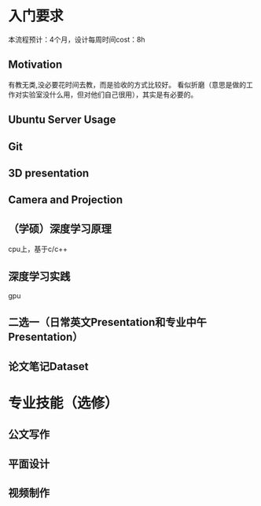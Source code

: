 # 入门要求
本流程预计：4个月，设计每周时间cost：8h

## Motivation
有教无类,没必要花时间去教，而是验收的方式比较好。
看似折磨（意思是做的工作对实验室没什么用，但对他们自己很用），其实是有必要的。

## Ubuntu Server Usage

## Git

## 3D presentation

## Camera and Projection



## （学硕）深度学习原理
cpu上，基于c/c++


## 深度学习实践
gpu


## 二选一（日常英文Presentation和专业中午Presentation）

## 论文笔记Dataset


# 专业技能（选修）

## 公文写作

## 平面设计

## 视频制作



